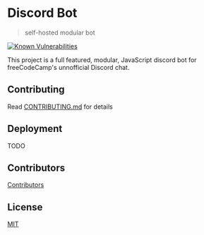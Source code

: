# Discord Bot

> self-hosted modular bot

[![Known Vulnerabilities](https://snyk.io/test/github/campdevs/discordbot/badge.svg?targetFile=package.json)](https://snyk.io/test/github/campdevs/discordbot?targetFile=package.json)

This project is a full featured, modular, JavaScript discord bot for freeCodeCamp's unnofficial Discord chat. 

## Contributing

Read [CONTRIBUTING.md](CONTRIBUTING.md) for details

## Deployment
TODO 

## Contributors

[Contributors](https://github.com/campDevs/DiscordBot/contributors)

## License

[MIT](LICENSE.md)
